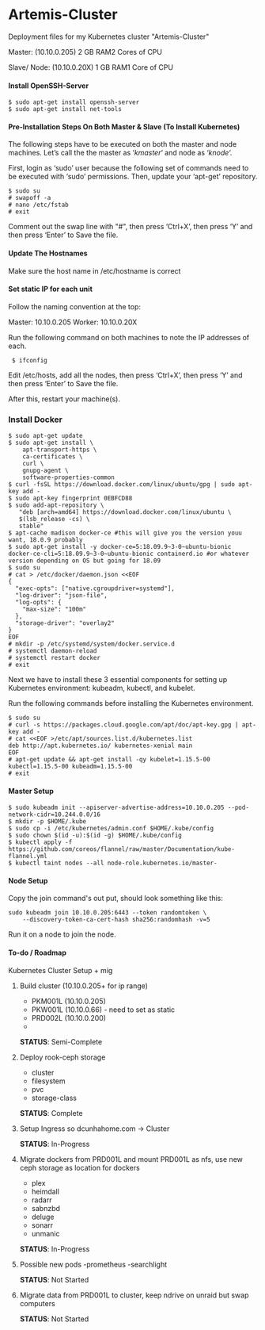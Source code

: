 
# Artemis-Cluster
Deployment files for my Kubernetes cluster "Artemis-Cluster"

Master: (10.10.0.205)
2 GB RAM2 Cores of CPU

Slave/ Node: (10.10.0.20X)
1 GB RAM1 Core of CPU


#### **Install OpenSSH-Server**
    $ sudo apt-get install openssh-server
    $ sudo apt-get install net-tools



#### **Pre-Installation Steps On Both Master & Slave (To Install Kubernetes)**

The following steps have to be executed on both the master and node machines. Let’s call the the master as ‘_kmaster_‘ and node as ‘_knode_‘.

First, login as ‘sudo’ user because the following set of commands need to be executed with ‘sudo’ permissions. Then, update your ‘apt-get’ repository.

    $ sudo su
    # swapoff -a
    # nano /etc/fstab
    # exit

Comment out the swap line with "#", then press ‘Ctrl+X’, then press ‘Y’ and then press ‘Enter’ to Save the file.

#### **Update The Hostnames**

Make sure the host name in /etc/hostname is correct

#### **Set static IP for each unit**

Follow the naming convention at the top:

Master: 10.10.0.205
Worker: 10.10.0.20X

Run the following command on both machines to note the IP addresses of each.

     $ ifconfig

 Edit /etc/hosts, add all the nodes, then press ‘Ctrl+X’, then press ‘Y’ and then press ‘Enter’ to Save the file.

After this, restart your machine(s).

### **Install Docker**
    $ sudo apt-get update
    $ sudo apt-get install \
        apt-transport-https \
        ca-certificates \
        curl \
        gnupg-agent \
        software-properties-common
    $ curl -fsSL https://download.docker.com/linux/ubuntu/gpg | sudo apt-key add -
    $ sudo apt-key fingerprint 0EBFCD88
    $ sudo add-apt-repository \
       "deb [arch=amd64] https://download.docker.com/linux/ubuntu \
       $(lsb_release -cs) \
       stable"
    $ apt-cache madison docker-ce #this will give you the version youu want, 18.0.9 probably
    $ sudo apt-get install -y docker-ce=5:18.09.9~3-0~ubuntu-bionic docker-ce-cli=5:18.09.9~3-0~ubuntu-bionic containerd.io #or whatever version depending on OS but going for 18.09
    $ sudo su
    # cat > /etc/docker/daemon.json <<EOF
    {
      "exec-opts": ["native.cgroupdriver=systemd"],
      "log-driver": "json-file",
      "log-opts": {
        "max-size": "100m"
      },
      "storage-driver": "overlay2"
    }
    EOF
    # mkdir -p /etc/systemd/system/docker.service.d
    # systemctl daemon-reload
    # systemctl restart docker
    # exit

Next we have to install these 3 essential components for setting up Kubernetes environment: kubeadm, kubectl, and kubelet.

Run the following commands before installing the Kubernetes environment.

    $ sudo su
    # curl -s https://packages.cloud.google.com/apt/doc/apt-key.gpg | apt-key add -
    # cat <<EOF >/etc/apt/sources.list.d/kubernetes.list
    deb http://apt.kubernetes.io/ kubernetes-xenial main
    EOF
    # apt-get update && apt-get install -qy kubelet=1.15.5-00 kubectl=1.15.5-00 kubeadm=1.15.5-00
    # exit

#### **Master Setup**

    $ sudo kubeadm init --apiserver-advertise-address=10.10.0.205 --pod-network-cidr=10.244.0.0/16
    $ mkdir -p $HOME/.kube
    $ sudo cp -i /etc/kubernetes/admin.conf $HOME/.kube/config
    $ sudo chown $(id -u):$(id -g) $HOME/.kube/config
    $ kubectl apply -f https://github.com/coreos/flannel/raw/master/Documentation/kube-flannel.yml
    $ kubectl taint nodes --all node-role.kubernetes.io/master-

#### **Node Setup**

Copy the join command's out put, should look something like this:

    sudo kubeadm join 10.10.0.205:6443 --token randomtoken \
        --discovery-token-ca-cert-hash sha256:randomhash -v=5

Run it on a node to join the node.



#### **To-do / Roadmap**

Kubernetes Cluster Setup + mig
1. Build cluster (10.10.0.205+ for ip range)
    - PKM001L (10.10.0.205)
    - PKW001L (10.10.0.66) - need to set as static
    - PRD002L (10.10.0.200)
    -
    **STATUS**: Semi-Complete

2. Deploy rook-ceph storage
    - cluster
    - filesystem
    - pvc
    - storage-class

    **STATUS**: Complete

3. Setup Ingress so dcunhahome.com -> Cluster

    **STATUS**: In-Progress

4. Migrate dockers from PRD001L and mount PRD001L as nfs, use new ceph storage as location for dockers
    - plex
    - heimdall
    - radarr
    - sabnzbd
    - deluge
    - sonarr
    - unmanic

    **STATUS**: In-Progress

5. Possible new pods
    -prometheus
    -searchlight

    **STATUS**: Not Started

6. Migrate data from PRD001L to cluster, keep ndrive on unraid but swap computers

    **STATUS**: Not Started
